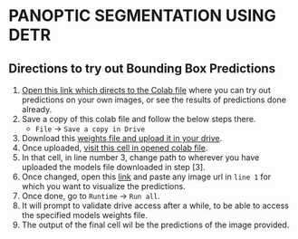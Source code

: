 # PANOPTIC SEGMENTATION USING DETR

## Directions to try out Bounding Box Predictions
1. [Open this link which directs to the Colab file](https://colab.research.google.com/drive/15O413og2oirRTu2zIwqKYb0GeMhUo8BQ?usp=sharing) where you can try out predictions on your own images, or see the results of predictions done already.
2. Save a copy of this colab file and follow the below steps there.
    - `File` -> `Save a copy in Drive`
3. Download this [weights file and upload it in your drive](https://drive.google.com/file/d/1K_sIyMr-qzKgnBUSK4CV_2bhU0m5sBik/view?usp=sharing).
4. Once uploaded, [visit this cell in opened colab file](https://colab.research.google.com/drive/15O413og2oirRTu2zIwqKYb0GeMhUo8BQ?authuser=1#scrollTo=5NaMGhGfwg0C&line=1&uniqifier=1).
5. In that cell, in line number 3, change path to wherever you have uploaded the models file downloaded in step [3].
6. Once changed, open this [link](https://colab.research.google.com/drive/15O413og2oirRTu2zIwqKYb0GeMhUo8BQ?authuser=1#scrollTo=U_wDp99daNb1&line=21&uniqifier=1) and paste any image url in `line 1` for which you want to visualize the predictions.
7. Once done, go to `Runtime` -> `Run all`.
8. It will prompt to validate drive access after a while, to be able to access the specified models weights file.
9. The output of the final cell wil be the predictions of the image provided.
